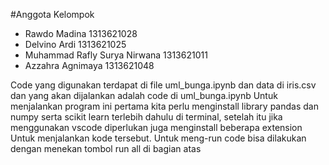 #Anggota Kelompok

- Rawdo Madina 1313621028
- Delvino Ardi 1313621025
- Muhammad Rafly Surya Nirwana 1313621011
- Azzahra Agnimaya 1313621048

Code yang digunakan terdapat di file uml_bunga.ipynb dan data di iris.csv dan yang akan dijalankan adalah code di uml_bunga.ipynb Untuk menjalankan program ini pertama kita perlu menginstall library pandas dan numpy serta scikit learn terlebih dahulu di terminal, setelah itu jika menggunakan vscode diperlukan juga menginstall beberapa extension Untuk menjalankan kode tersebut. Untuk meng-run code bisa dilakukan dengan menekan tombol run all di bagian atas
